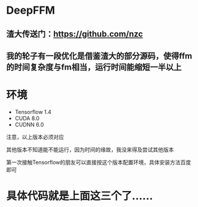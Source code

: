 # DeepFFM
## 渣大传送门：https://github.com/nzc
## 我的轮子有一段优化是借鉴渣大的部分源码，使得ffm的时间复杂度与fm相当，运行时间能缩短一半以上
# 环境
+ Tensorflow 1.4
+ CUDA 8.0
+ CUDNN 6.0

注意，以上版本必须对应

其他版本不知道能不能运行，因为时间的缘故，我没来得及尝试其他版本

第一次接触Tensorflow的朋友可以直接按这个版本配置环境，具体安装方法百度即可

# 具体代码就是上面这三个了……
